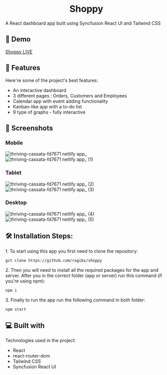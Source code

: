 <h1 align="center" id="title">Shoppy</h1>

<p id="description">A React dashboard app built using Syncfusion React UI and Tailwind CSS</p>

 <h2>🚀 Demo</h2>

[Shoppy LIVE](https://thriving-cassata-fd7671.netlify.app/)

<h2>🧐 Features</h2>

Here're some of the project's best features:

- An interactive dashboard
- 3 different pages : Orders, Customers and Employees
- Calendar app with event adding functionality
- Kanban-like app with a to-do list
- 9 type of graphs - fully interactive

<h2>📸  Screenshots</h2>

### Mobile

![thriving-cassata-fd7671 netlify app_](https://user-images.githubusercontent.com/108539627/205742898-3127d379-2fc2-4878-8ab4-2b2c84af5054.png)
![thriving-cassata-fd7671 netlify app_ (1)](https://user-images.githubusercontent.com/108539627/205742907-59d3b7e6-8666-4f49-86a7-dec5047c66f4.png)

### Tablet

![thriving-cassata-fd7671 netlify app_ (2)](https://user-images.githubusercontent.com/108539627/205742926-445c5c7e-aac4-4e74-93f9-8f3ce73034e2.png)
![thriving-cassata-fd7671 netlify app_ (3)](https://user-images.githubusercontent.com/108539627/205742937-a4cf23cf-dff4-4d7a-bc64-ee2913560e51.png)

### Desktop

![thriving-cassata-fd7671 netlify app_ (4)](https://user-images.githubusercontent.com/108539627/205742980-d673ee2e-8015-49a7-90d7-0dd8d7c78de1.png)
![thriving-cassata-fd7671 netlify app_ (5)](https://user-images.githubusercontent.com/108539627/205742999-34dbebd8-9277-4573-bbf6-4b10ad34d026.png)

<h2>🛠️ Installation Steps:</h2>

<p>1. To start using this app you first need to clone the repository:</p>

```
git clone https://github.com/ragibs/shoppy
```

<p>2. Then you will need to install all the required packages for the app and server. After you in the correct folder (app or server) run this command (if you're using npm):</p>

```
npm i
```

<p>3. Finally to run the app run the following command in both folder:</p>

```
npm start
```

<h2>💻 Built with</h2>

Technologies used in the project:

- React
- react-router-dom
- Tailwind CSS
- Syncfusion React UI
